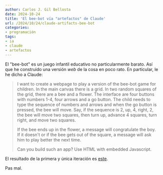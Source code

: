 ```yaml
---
author: Carlos J. Gil Bellosta
date: 2024-10-24
title: 'El bee-bot vía "artefactos" de Claude'
url: /2024/10/24/claude-artifacts-bee-bot
categories:
- programación
tags:
- ia
- claude
- artefactos
---
```


El "bee-bot" es un juego infantil educativo no particularmente barato. Así que he construido una versión _web_ de la cosa en poco rato. En particular, le he dicho a Claude:

> I want to create a webpage to play a version of the bee-bot game for children. In the main canvas there is a grid. In two random squares of the grid, there are a bee and a flower. The interface are four buttons with numbers 1-4, four arrows and a go button. The child needs to type the sequence of numbers and arrows and when the go button is pressed, the bee will move. Say, if the sequence is 2, up, 4, right, 2, the bee will move two squares, then turn up, advance 4 squares, turn right, and move two squares.
>
> If the bee ends up in the flower, a message will congratulate the boy. If it doesn't or if the bee gets out of the square, a message will ask him to play better the next time.
>
> Can you build such an app? Use HTML with embedded Javascript.

El resultado de la primera y única iteración es [este](/uploads/bee-bot-game.html).

Pas mal.